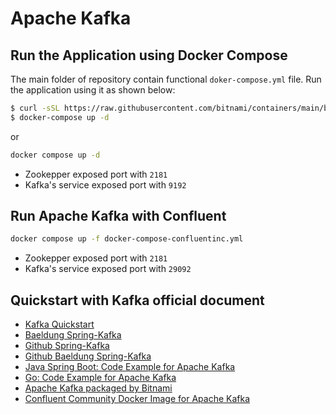 # Apache Kafka
## Run the Application using Docker Compose
The main folder of repository contain functional `doker-compose.yml` file. Run the application using it as shown below:
```sh
$ curl -sSL https://raw.githubusercontent.com/bitnami/containers/main/bitnami/kafka/docker-compose.yml > docker-compose.yml
$ docker-compose up -d
```
or 
```sh
docker compose up -d
```

- Zookepper exposed port with `2181`
- Kafka's service exposed port with `9192`

## Run Apache Kafka with Confluent 
```sh
docker compose up -f docker-compose-confluentinc.yml
```

- Zookepper exposed port with `2181`
- Kafka's service exposed port with `29092`

## Quickstart with Kafka official document
- [Kafka Quickstart](https://kafka.apache.org/quickstart)
- [Baeldung Spring-Kafka](https://www.baeldung.com/spring-kafka)
- [Github Spring-Kafka](https://github.com/spring-projects/spring-kafka/tree/main/samples)
- [Github Baeldung Spring-Kafka](https://github.com/eugenp/tutorials/tree/master/spring-kafka)
- [Java Spring Boot: Code Example for Apache Kafka](https://docs.confluent.io/platform/current/tutorials/examples/clients/docs/java-springboot.html)
- [Go: Code Example for Apache Kafka](https://docs.confluent.io/platform/current/tutorials/examples/clients/docs/go.html)
- [Apache Kafka packaged by Bitnami](https://hub.docker.com/r/bitnami/kafka)
- [Confluent Community Docker Image for Apache Kafka](https://hub.docker.com/r/confluentinc/cp-kafka)